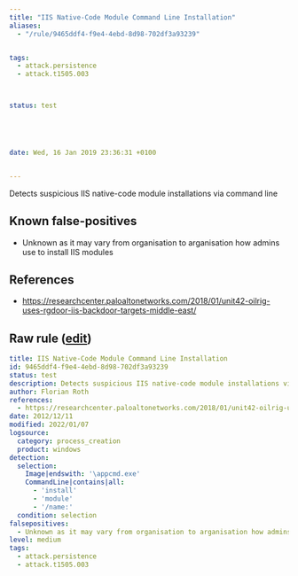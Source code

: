 ```yaml
---
title: "IIS Native-Code Module Command Line Installation"
aliases:
  - "/rule/9465ddf4-f9e4-4ebd-8d98-702df3a93239"


tags:
  - attack.persistence
  - attack.t1505.003



status: test





date: Wed, 16 Jan 2019 23:36:31 +0100


---
```


Detects suspicious IIS native-code module installations via command line

<!--more-->


## Known false-positives

* Unknown as it may vary from organisation to arganisation how admins use to install IIS modules



## References

* https://researchcenter.paloaltonetworks.com/2018/01/unit42-oilrig-uses-rgdoor-iis-backdoor-targets-middle-east/


## Raw rule ([edit](https://github.com/SigmaHQ/sigma/edit/master/rules/windows/process_creation/proc_creation_win_susp_iss_module_install.yml))
```yaml
title: IIS Native-Code Module Command Line Installation
id: 9465ddf4-f9e4-4ebd-8d98-702df3a93239
status: test
description: Detects suspicious IIS native-code module installations via command line
author: Florian Roth
references:
  - https://researchcenter.paloaltonetworks.com/2018/01/unit42-oilrig-uses-rgdoor-iis-backdoor-targets-middle-east/
date: 2012/12/11
modified: 2022/01/07
logsource:
  category: process_creation
  product: windows
detection:
  selection:
    Image|endswith: '\appcmd.exe'
    CommandLine|contains|all:
      - 'install'
      - 'module'
      - '/name:'
  condition: selection
falsepositives:
  - Unknown as it may vary from organisation to arganisation how admins use to install IIS modules
level: medium
tags:
  - attack.persistence
  - attack.t1505.003

```
